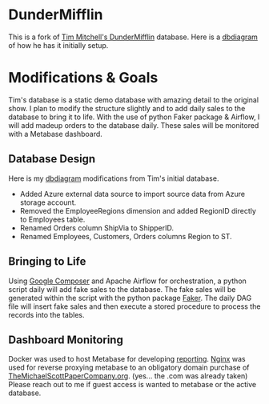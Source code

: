 # DunderMifflin

This is a fork of [Tim Mitchell's DunderMifflin](https://github.com/tdmitch/DunderMifflin) database.
Here is a [dbdiagram](https://dbdiagram.io/d/DunderMifflin-6621747a03593b6b615e5404) of how he has it initially setup.

# Modifications & Goals

Tim's database is a static demo database with amazing detail to the original show.
I plan to modify the structure slightly and to add daily sales to the database to bring it to life.
With the use of python Faker package & Airflow, I will add madeup orders to the database daily.
These sales will be monitored with a Metabase dashboard.

## Database Design

Here is my [dbdiagram](https://dbdiagram.io/d/DunderMifflin-Quinns-66217df403593b6b615ef515) modifications from Tim's initial database.

- Added Azure external data source to import source data from Azure storage account.
- Removed the EmployeeRegions dimension and added RegionID directly to Employees table.
- Renamed Orders column ShipVia to ShipperID.
- Renamed Employees, Customers, Orders columns Region to ST.

## Bringing to Life

Using [Google Composer](https://cloud.google.com/composer?hl=en) and Apache Airflow for orchestration, a python script daily will add fake sales to the database.
The fake sales will be generated within the script with the python package [Faker](https://faker.readthedocs.io/en/master/).
The daily DAG file will insert fake sales and then execute a stored procedure to process the records into the tables.

## Dashboard Monitoring

Docker was used to host Metabase for developing [reporting](https://themichaelscottpapercompany.org/public/dashboard/84a122b6-81bb-4c23-af6e-912a2ef068fb).
[Nginx](https://www.nginx.com) was used for reverse proxying metabase to an obligatory domain purchase of [TheMichaelScottPaperCompany.org](https://themichaelscottpapercompany.org).
(yes... the .com was already taken)
Please reach out to me if guest access is wanted to metabase or the active database.

